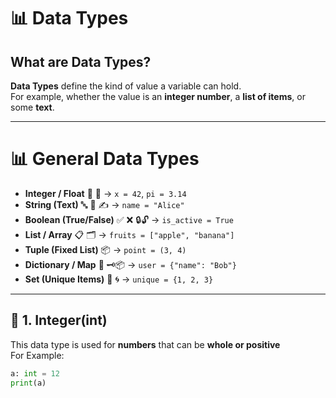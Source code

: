 # 📊 Data Types  

## What are Data Types?  
**Data Types** define the kind of value a variable can hold.  
For example, whether the value is an **integer number**, a **list of items**, or some **text**.  

---

# 📊 General Data Types 

- **Integer / Float** 🔢 🌊 → `x = 42`, `pi = 3.14`  
- **String (Text)** 🔤 📝 ✍️ → `name = "Alice"`  
- **Boolean (True/False)** ✅ ❌ 🔒🔓 → `is_active = True`  
- **List / Array** 📋 🗂️ → `fruits = ["apple", "banana"]`  
- **Tuple (Fixed List)** 📦 → `point = (3, 4)`  
- **Dictionary / Map** 📖 🗝️📦 → `user = {"name": "Bob"}`  
- **Set (Unique Items)** 🧩 🌀 → `unique = {1, 2, 3}`  

---
## 🔢 1. Integer(int)
This data type is used for **numbers** that can be **whole or positive**  
For Example:
```python
a: int = 12
print(a)
```
